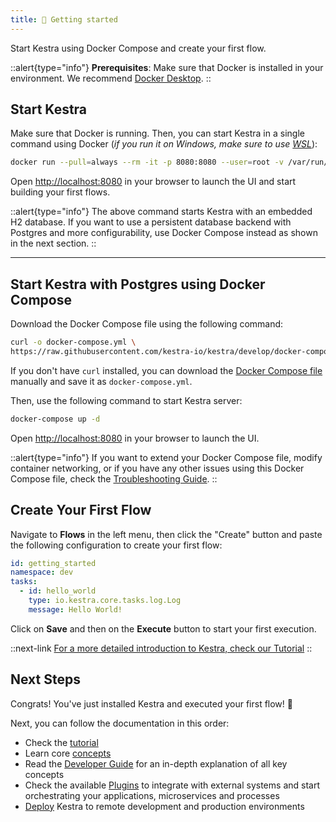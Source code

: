 ```yaml
---
title: 🚀 Getting started
---
```


Start Kestra using Docker Compose and create your first flow.

::alert{type="info"}
**Prerequisites**: Make sure that Docker is installed in your environment. We recommend [Docker Desktop](https://docs.docker.com/get-docker/).
::


## Start Kestra

Make sure that Docker is running. Then, you can start Kestra in a single command using Docker (*if you run it on Windows, make sure to use [WSL](https://docs.docker.com/desktop/wsl/)*):

```bash
docker run --pull=always --rm -it -p 8080:8080 --user=root -v /var/run/docker.sock:/var/run/docker.sock -v /tmp:/tmp kestra/kestra:develop-full server local
```

Open [http://localhost:8080](http://localhost:8080) in your browser to launch the UI and start building your first flows.

::alert{type="info"}
The above command starts Kestra with an embedded H2 database. If you want to use a persistent database backend with Postgres and more configurability, use Docker Compose instead as shown in the next section.
::

---

## Start Kestra with Postgres using Docker Compose

Download the Docker Compose file using the following command:

```bash
curl -o docker-compose.yml \
https://raw.githubusercontent.com/kestra-io/kestra/develop/docker-compose.yml
```

If you don't have `curl` installed, you can download the [Docker Compose file](https://github.com/kestra-io/kestra/blob/develop/docker-compose.yml) manually and save it as `docker-compose.yml`.


Then, use the following command to start Kestra server:

```bash
docker-compose up -d
```

Open [http://localhost:8080](http://localhost:8080) in your browser to launch the UI.


::alert{type="info"}
If you want to extend your Docker Compose file, modify container networking, or if you have any other issues using this Docker Compose file, check the [Troubleshooting Guide](14.troubleshooting.md).
::


## Create Your First Flow

Navigate to **Flows** in the left menu, then click the "Create" button and paste the following configuration to create your first flow:

```yaml
id: getting_started
namespace: dev
tasks:
  - id: hello_world
    type: io.kestra.core.tasks.log.Log
    message: Hello World!
```

Click on **Save** and then on the **Execute** button to start your first execution.


::next-link
[For a more detailed introduction to Kestra, check our Tutorial](01.tutorial/index.md)
::


## Next Steps

Congrats! You've just installed Kestra and executed your first flow! :clap:

Next, you can follow the documentation in this order:
- Check the [tutorial](01.tutorial/index.md)
- Learn core [concepts](./03.concepts/index.md)
- Read the [Developer Guide](./05.developer-guide/index.md) for an in-depth explanation of all key concepts
- Check the available [Plugins](../plugins/index.md) to integrate with external systems and start orchestrating your applications, microservices and processes
- [Deploy](./09.administrator-guide/index.md) Kestra to remote development and production environments
